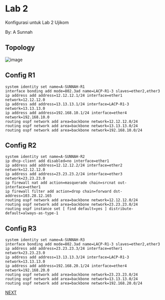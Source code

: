 # Lab 2

Konfigurasi untuk Lab 2 Ujikom

By: A Sunnah

## Topology
![image](https://user-images.githubusercontent.com/100014814/160052610-0a4959cd-4a63-4b8a-9f7f-71188555481c.png)

## Config R1
```
system identity set name=A-SUNNAH-R1
interface bonding add mode=802.3ad name=LACP-R1-3 slaves=ether2,ether3
ip address add address=12.12.12.1/24 interface=ether1 network=12.12.12.0
ip address add address=13.13.13.1/24 interface=LACP-R1-3 network=13.13.13.0
ip address add address=192.168.10.1/24 interface=ether4 network=192.168.10.0
routing ospf network add area=backbone network=12.12.12.0/24
routing ospf network add area=backbone network=13.13.13.0/24
routing ospf network add area=backbone network=192.168.10.0/24
```

## Config R2
```
system identity set name=A-SUNNAH-R2
ip dhcp-client add disabled=no interface=ether1
ip address add address=12.12.12.2/24 interface=ether2 network=12.12.12.0
ip address add address=23.23.23.2/24 interface=ether3 network=23.23.23.0
ip firewall nat add action=masquerade chain=srcnat out-interface=ether1
ip firewall filter add action=drop chain=forward dst-address=103.28.12.165
routing ospf network add area=backbone network=12.12.12.0/24
routing ospf network add area=backbone network=23.23.23.0/24
routing ospf instance set [ find default=yes ] distribute-default=always-as-type-1
```

## Config R3
```
system identity set name=A-SUNNAH-R3
interface bonding add mode=802.3ad name=LACP-R1-3 slaves=ether2,ether3
ip address add address=23.23.23.3/24 interface=ether1 network=23.23.23.0
ip address add address=13.13.13.3/24 interface=LACP-R1-3 network=13.13.13.0
ip address add address=192.168.20.1/24 interface=ether4 network=192.168.20.0
routing ospf network add area=backbone network=23.23.23.0/24
routing ospf network add area=backbone network=13.13.13.0/24
routing ospf network add area=backbone network=192.168.20.0/24
```

[NEXT](https://github.com/ujikomidn/Ujikom-IDN-2022/blob/main/Configuration/Lab3.md)

